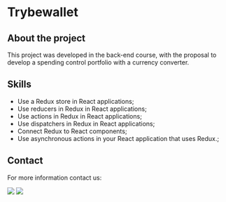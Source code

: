 <h1> Trybewallet </h1>

<h2> About the project </h2>

<div> 

This project was developed in the back-end course, with the proposal to develop a spending control portfolio with a currency converter.

</div> 

<h2> Skills </h2>

<ul>

<li>Use a Redux store in React applications;</li>
<li>Use reducers in Redux in React applications;</li>
<li>Use actions in Redux in React applications;</li>
<li>Use dispatchers in Redux in React applications;</li>
<li>Connect Redux to React components;</li>
<li>Use asynchronous actions in your React application that uses Redux.;</li>

</ul>

<h2>Contact </h2>

<p> For more information contact us: </p>

<div>
<a href="https://www.linkedin.com/in/thiago-hayashi-037732109/" target="_blank"><img src="https://img.shields.io/badge/-LinkedIn-%230077B5?style=for-the-badge&logo=linkedin&logoColor=white" target="_blank"></a>

<a href = "shundi_hayashi@hotmail.com">
<img src="https://img.shields.io/badge/Microsoft_Outlook-0078D4?style=for-the-badge&logo=microsoft-outlook&logoColor=white" target="_blank">
</a>
</div>
